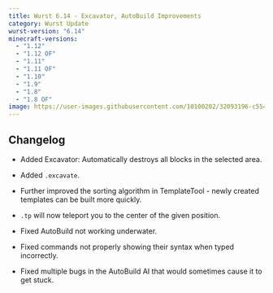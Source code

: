 ```yaml
---
title: Wurst 6.14 - Excavator, AutoBuild Improvements
category: Wurst Update
wurst-version: "6.14"
minecraft-versions:
  - "1.12"
  - "1.12 OF"
  - "1.11"
  - "1.11 OF"
  - "1.10"
  - "1.9"
  - "1.8"
  - "1.8 OF"
image: https://user-images.githubusercontent.com/10100202/32093196-c5542b52-bafb-11e7-9a4c-4af0e4a63e3b.jpg
---
```

## Changelog

- Added Excavator: Automatically destroys all blocks in the selected area.

- Added `.excavate`.

- Further improved the sorting algorithm in TemplateTool - newly created templates can be built more quickly.

- `.tp` will now teleport you to the center of the given position.

- Fixed AutoBuild not working underwater.

- Fixed commands not properly showing their syntax when typed incorrectly.

- Fixed multiple bugs in the AutoBuild AI that would sometimes cause it to get stuck.
